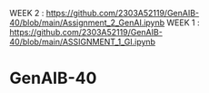 WEEK 2 : https://github.com/2303A52119/GenAIB-40/blob/main/Assignment_2_GenAI.ipynb
WEEK 1 : https://github.com/2303A52119/GenAIB-40/blob/main/ASSIGNMENT_1_GI.ipynb                                    

# GenAIB-40
